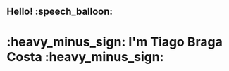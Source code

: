 <h2> Hello! :speech_balloon: </h2>
<h1> :heavy_minus_sign: I'm Tiago Braga Costa :heavy_minus_sign: </h1>


